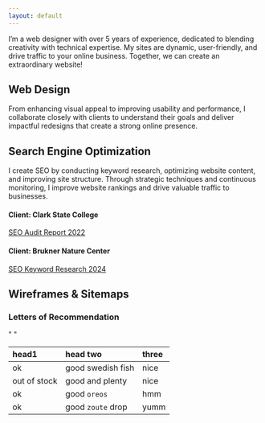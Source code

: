 ```yaml
---
layout: default
---
```


I’m a web designer with over 5 years of
experience, dedicated to blending
creativity with technical expertise. My sites are dynamic, user-friendly, and drive traffic to your online business. Together, we
can create an extraordinary website!


## Web Design

From enhancing visual appeal to improving usability and performance, I collaborate closely with clients to understand their goals and deliver impactful redesigns that create a strong online presence.

## Search Engine Optimization

I create SEO by conducting keyword research, optimizing website content, and improving site structure. Through strategic techniques and continuous monitoring, I improve website rankings and drive valuable traffic to businesses.

#### Client: Clark State College
[SEO Audit Report 2022](./another-page.html)

#### Client: Brukner Nature Center
[SEO Keyword Research 2024](./another-page.html)

## Wireframes & Sitemaps



### Letters of Recommendation

" " 


| head1        | head two          | three |
|:-------------|:------------------|:------|
| ok           | good swedish fish | nice  |
| out of stock | good and plenty   | nice  |
| ok           | good `oreos`      | hmm   |
| ok           | good `zoute` drop | yumm  |









